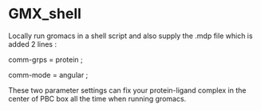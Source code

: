 # GMX_shell
Locally run gromacs in a shell script and also supply the .mdp file which is added 2 lines :

comm-grps    = protein     ;

comm-mode   = angular    ;

These two parameter settings can fix your protein-ligand complex in the center of PBC box all the time when running gromacs.
